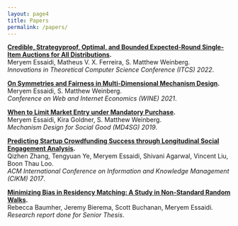 ```yaml
--- 
layout: page4 
title: Papers
permalink: /papers/ 
--- 
```


**[Credible, Strategyproof, Optimal, and Bounded Expected-Round Single-Item Auctions for All Distributions](https://drops.dagstuhl.de/opus/volltexte/2022/15662/pdf/LIPIcs-ITCS-2022-66.pdf).**
<br /> Meryem Essaidi, Matheus V. X. Ferreira, S. Matthew Weinberg. 
<br/> *Innovations in Theoretical Computer Science Conference (ITCS) 2022*.

**[On Symmetries and Fairness in Multi-Dimensional Mechanism Design](https://link.springer.com/chapter/10.1007/978-3-030-94676-0_4).** 
<br /> Meryem Essaidi, S. Matthew Weinberg. 
<br/> *Conference on Web and Internet Economics (WINE) 2021*.


**[When to Limit Market Entry under Mandatory Purchase](https://arxiv.org/abs/2002.06326).** 
<br /> Meryem Essaidi, Kira Goldner, S. Matthew Weinberg. 
<br/> *Mechanism Design for Social Good (MD4SG) 2019*.


**[Predicting Startup Crowdfunding Success through Longitudinal Social Engagement Analysis](https://dl.acm.org/doi/10.1145/3132847.3132908).** 
<br /> Qizhen Zhang, Tengyuan Ye, Meryem Essaidi, Shivani Agarwal, Vincent Liu, Boon Thau Loo. 
<br/> *ACM International Conference on Information and Knowledge Management (CIKM) 2017*.


**[Minimizing Bias in Residency Matching: A Study in Non-Standard Random Walks](http://www.seas.upenn.edu/~cse400/CSE400_2015_2016/reports/report_7.pdf).** 
<br/> Rebecca Baumher, Jeremy Bierema, Scott Buchanan, Meryem Essaidi. 
<br/> *Research report done for Senior Thesis*.
